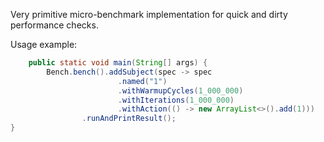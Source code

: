Very primitive micro-benchmark implementation for
quick and dirty performance checks.

Usage example:

```java
    public static void main(String[] args) {
        Bench.bench().addSubject(spec -> spec
                        .named("1")
                        .withWarmupCycles(1_000_000)
                        .withIterations(1_000_000)
                        .withAction(() -> new ArrayList<>().add(1)))
                .runAndPrintResult();
}
```